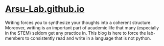 # [Arsu-Lab.github.io](http://Arsu-Lab.github.io)

Writing forces you to synthesize your thoughts into a coherent structure. Moreover, writing is an important part of academic life that many (especially in the STEM) seldom get any practice in. This blog is here to force the lab-members to consistently read and write in a language that is not python.
